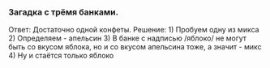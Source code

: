 <h3>Загадка с трёмя банками.</h3>
Ответ: Достаточно одной конфеты.
Решение: 
1) Пробуем одну из микса
2) Определяем - апельсин
3) В банке с надписью /яблоко/ не могут быть со вкусом яблока, но и со вкусом апельсина тоже, а значит - микс
4) Ну и стаётся только яблоко
